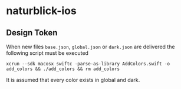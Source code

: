 # naturblick-ios

## Design Token
When new files `base.json`, `global.json` or `dark.json` are delivered the following script must be executed

```
xcrun --sdk macosx swiftc -parse-as-library AddColors.swift -o add_colors && ./add_colors && rm add_colors
```

It is assumed that every color exists in global and dark.
